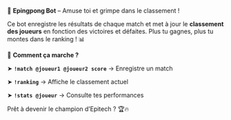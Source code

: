 🏓 **Epingpong Bot** – Amuse toi et grimpe dans le classement !

Ce bot enregistre les résultats de chaque match et met à jour le **classement des joueurs** en fonction des victoires et défaites. Plus tu gagnes, plus tu montes dans le ranking ! 📊

🔹 **Comment ça marche ?**

➤ **`!match @joueur1 @joueur2 score`** → Enregistre un match

➤ **`!ranking`** → Affiche le classement actuel

➤ **`!stats @joueur`** → Consulte tes performances

Prêt à devenir le champion d’Epitech ? 🏆🔥